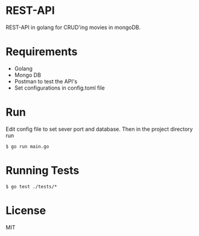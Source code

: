 # REST-API
REST-API in golang for CRUD'ing movies in mongoDB. 

# Requirements
- Golang
- Mongo DB
- Postman to test the API's
- Set configurations in config.toml file

# Run
Edit config file to set sever port and database. 
Then in the project directory run

`$ go run main.go`  

# Running Tests
`$ go test ./tests/*`

# License
MIT